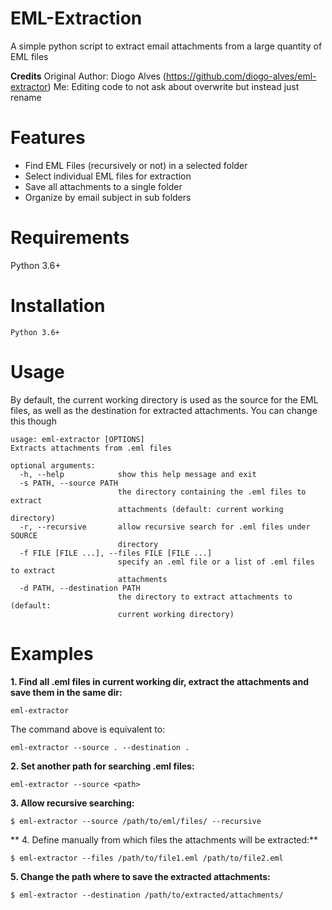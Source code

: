 # EML-Extraction
A simple python script to extract email attachments from a large quantity of EML files

<b>Credits</b>
Original Author: Diogo Alves (https://github.com/diogo-alves/eml-extractor)
Me: Editing code to not ask about overwrite but instead just rename

# Features
- Find EML Files (recursively or not) in a selected folder
- Select individual EML files for extraction
- Save all attachments to a single folder
- Organize by email subject in sub folders

# Requirements
Python 3.6+

# Installation
```
Python 3.6+
```
# Usage
By default, the current working directory is used as the source for the EML files, as well as the destination for extracted attachments. You can change this though
```
usage: eml-extractor [OPTIONS]
Extracts attachments from .eml files

optional arguments:
  -h, --help            show this help message and exit
  -s PATH, --source PATH
                        the directory containing the .eml files to extract
                        attachments (default: current working directory)
  -r, --recursive       allow recursive search for .eml files under SOURCE
                        directory
  -f FILE [FILE ...], --files FILE [FILE ...]
                        specify an .eml file or a list of .eml files to extract
                        attachments
  -d PATH, --destination PATH
                        the directory to extract attachments to (default:
                        current working directory)
```

# Examples
**1. Find all .eml files in current working dir, extract the attachments and save them in the same dir:**
```
eml-extractor
```
The command above is equivalent to:
```
eml-extractor --source . --destination .
```
**2. Set another path for searching .eml files:**
```
eml-extractor --source <path>
```
**3. Allow recursive searching:**
```
$ eml-extractor --source /path/to/eml/files/ --recursive
```
** 4. Define manually from which files the attachments will be extracted:**
```
$ eml-extractor --files /path/to/file1.eml /path/to/file2.eml
```
**5. Change the path where to save the extracted attachments:**
```
$ eml-extractor --destination /path/to/extracted/attachments/
```
